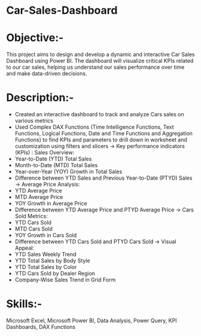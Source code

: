 # Car-Sales-Dashboard
# Objective:-
This project aims to design and develop a dynamic and interactive Car Sales Dashboard using Power BI. The dashboard will visualize critical KPIs related to our car sales, helping us understand our sales performance over time and make data-driven decisions.
# Description:-
* Created an interactive dashboard to track and analyze Cars sales on various metrics
* Used Complex DAX Functions (Time Intelligence Functions, Text Functions, Logical Functions, Date and Time Functions and Aggregation Functions) to find KPIs and parameters to drill down in worksheet and customization using filters and slicers
-> Key performance indicators (KPIs) : Sales Overview:
* Year-to-Date (YTD) Total Sales
* Month-to-Date (MTD) Total Sales
* Year-over-Year (YOY) Growth in Total Sales
* Difference between YTD Sales and Previous Year-to-Date (PTYD) Sales
-> Average Price Analysis:
* YTD Average Price
* MTD Average Price
* YOY Growth in Average Price
* Difference between YTD Average Price and PTYD Average Price
-> Cars Sold Metrics:
* YTD Cars Sold
* MTD Cars Sold
* YOY Growth in Cars Sold
* Difference between YTD Cars Sold and PTYD Cars Sold
-> Visual Appeal:
* YTD Sales Weekly Trend
* YTD Total Sales by Body Style
* YTD Total Sales by Color
* YTD Cars Sold by Dealer Region
* Company-Wise Sales Trend in Grid Form
# Skills:-
Microsoft Excel, Microsoft Power BI, Data Analysis, Power Query, KPI Dashboards, DAX Functions
